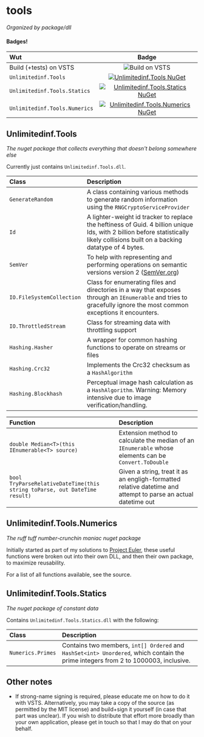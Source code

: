 # tools

_Organized by package/dll_

#### Badges!
|Wut|Badge|
|:--|:-:|
|Build (+tests) on VSTS|![Build on VSTS](https://tompostler.visualstudio.com/_apis/public/build/definitions/59d5d8a6-84be-41a0-b43a-6b99271c20fb/4/badge)|
|`Unlimitedinf.Tools`|[![Unlimitedinf.Tools NuGet](https://img.shields.io/nuget/v/Unlimitedinf.Tools.svg?style=flat-square)](https://www.nuget.org/packages/Unlimitedinf.Tools/)|
|`Unlimitedinf.Tools.Statics`|[![Unlimitedinf.Tools.Statics NuGet](https://img.shields.io/nuget/v/Unlimitedinf.Tools.Statics.svg?style=flat-square)](https://www.nuget.org/packages/Unlimitedinf.Tools.Statics/)|
|`Unlimitedinf.Tools.Numerics`|[![Unlimitedinf.Tools.Numerics NuGet](https://img.shields.io/nuget/v/Unlimitedinf.Tools.Numerics.svg?style=flat-square)](https://www.nuget.org/packages/Unlimitedinf.Tools.Numerics/)|

## Unlimitedinf.Tools

_The nuget package that collects everything that doesn't belong somewhere else_

Currently just contains `Unlimitedinf.Tools.dll`.

|Class|Description|
|:--|:--|
|`GenerateRandom`|A class containing various methods to generate random information using the `RNGCryptoServiceProvider`|
|`Id`|A lighter-weight id tracker to replace the heftiness of Guid. 4 billion unique Ids, with 2 billion before statistically likely collisions built on a backing datatype of 4 bytes.|
|`SemVer`|To help with representing and performing operations on semantic versions version 2 ([SemVer.org](http://semver.org/spec/v2.0.0.html))|
|`IO.FileSystemCollection`|Class for enumerating files and directories in a way that exposes through an `IEnumerable` and tries to gracefully ignore the most common exceptions it encounters.|
|`IO.ThrottledStream`|Class for streaming data with throttling support|
|`Hashing.Hasher`|A wrapper for common hashing functions to operate on streams or files|
|`Hashing.Crc32`|Implements the Crc32 checksum as a `HashAlgorithm`|
|`Hashing.Blockhash`|Perceptual image hash calculation as a `HashAlgorithm`. Warning: Memory intensive due to image verification/handling.|

|Function|Description|
|:--|:--|
|`double Median<T>(this IEnumerable<T> source)`|Extension method to calculate the median of an `IEnumerable` whose elements can be `Convert.ToDouble`|
|`bool TryParseRelativeDateTime(this string toParse, out DateTime result)`|Given a string, treat it as an engligh-formatted relative datetime and attempt to parse an actual datetime out|

## Unlimitedinf.Tools.Numerics

_The ruff tuff number-crunchin maniac nuget package_

Initially started as part of my solutions to [Project Euler](http://www.projecteuler.net), these useful functions were broken out into their own DLL, and then their own package, to maximize reusability.

For a list of all functions available, see the source.

## Unlimitedinf.Tools.Statics

_The nuget package of constant data_

Contains `Unlimitedinf.Tools.Statics.dll` with the following:

|Class|Description|
|:--|:--|
|`Numerics.Primes`|Contains two members, `int[] Ordered` and `HashSet<int> Unordered`, which contain the prime integers from 2 to 1000003, inclusive.|

## Other notes

- If strong-name signing is required, please educate me on how to do it with VSTS. Alternatively, you may take a copy of the source (as permitted by the MIT license) and build+sign it yourself (in case that part was unclear). If you wish to distribute that effort more broadly than your own application, please get in touch so that I may do that on your behalf.
